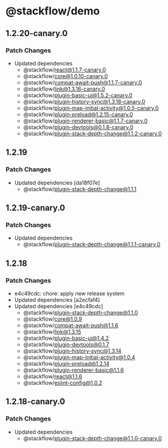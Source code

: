 # @stackflow/demo

## 1.2.20-canary.0

### Patch Changes

- Updated dependencies
  - @stackflow/react@1.1.7-canary.0
  - @stackflow/core@1.0.10-canary.0
  - @stackflow/compat-await-push@1.1.7-canary.0
  - @stackflow/link@1.3.16-canary.0
  - @stackflow/plugin-basic-ui@1.5.2-canary.0
  - @stackflow/plugin-history-sync@1.3.18-canary.0
  - @stackflow/plugin-map-initial-activity@1.0.5-canary.0
  - @stackflow/plugin-preload@1.2.15-canary.0
  - @stackflow/plugin-renderer-basic@1.1.7-canary.0
  - @stackflow/plugin-devtools@0.1.8-canary.0
  - @stackflow/plugin-stack-depth-change@1.1.2-canary.0

## 1.2.19

### Patch Changes

- Updated dependencies [da18f07e]
  - @stackflow/plugin-stack-depth-change@1.1.1

## 1.2.19-canary.0

### Patch Changes

- Updated dependencies
  - @stackflow/plugin-stack-depth-change@1.1.1-canary.0

## 1.2.18

### Patch Changes

- e4c49cdc: chore: apply new release system
- Updated dependencies [a2ecfaf4]
- Updated dependencies [e4c49cdc]
  - @stackflow/plugin-stack-depth-change@1.1.0
  - @stackflow/core@1.0.9
  - @stackflow/compat-await-push@1.1.6
  - @stackflow/link@1.3.15
  - @stackflow/plugin-basic-ui@1.4.2
  - @stackflow/plugin-devtools@0.1.7
  - @stackflow/plugin-history-sync@1.3.14
  - @stackflow/plugin-map-initial-activity@1.0.4
  - @stackflow/plugin-preload@1.2.14
  - @stackflow/plugin-renderer-basic@1.1.6
  - @stackflow/react@1.1.6
  - @stackflow/eslint-config@1.0.2

## 1.2.18-canary.0

### Patch Changes

- Updated dependencies
  - @stackflow/plugin-stack-depth-change@1.1.0-canary.0
